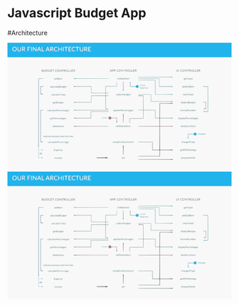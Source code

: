 # Javascript Budget App

#Architecture

![Alt text](./Architecture.svg)
<img src="./Architecture.svg">
